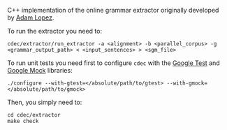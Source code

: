 C++ implementation of the online grammar extractor originally developed by [Adam Lopez](http://www.cs.jhu.edu/~alopez/).

To run the extractor you need to:

    cdec/extractor/run_extractor -a <alignment> -b <parallel_corpus> -g <grammar_output_path> < <input_sentences> > <sgm_file>

To run unit tests you need first to configure `cdec` with the [Google Test](https://code.google.com/p/googletest/) and [Google Mock](https://code.google.com/p/googlemock/) libraries:

    ./configure --with-gtest=</absolute/path/to/gtest> --with-gmock=</absolute/path/to/gmock>

Then, you simply need to:

    cd cdec/extractor
    make check
